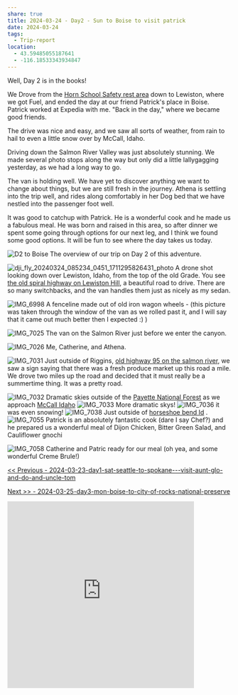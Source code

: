 ```yaml
---
share: true
title: 2024-03-24 - Day2 - Sun to Boise to visit patrick
date: 2024-03-24
tags:
  - Trip-report
location:
  - 43.59485055187641
  - -116.18533343934847
---
```


Well, Day 2 is in the books!  

We Drove from the [Horn School Safety rest area](https://maps.apple.com/?address=101%E2%80%93105%20Old%20Thornton%20Highway%20Rd,%20Rosalia,%20WA%20%2099170,%20United%20States&ll=47.182200,-117.377330&q=101%E2%80%93105%20Old%20Thornton%20Highway%20Rd) down to Lewiston, where we got Fuel, and ended the day at our friend Patrick's place in Boise.  Patrick worked at Expedia with me. "Back in the day," where we became good friends.   

The drive was nice and easy, and we saw all sorts of weather, from rain to hail to even a little snow over by McCall, Idaho.  

Driving down the Salmon River Valley was just absolutely stunning.    We made several photo stops along the way but only did a little lallygagging yesterday, as we had a long way to go.  

The van is holding well.  We have yet to discover anything we want to change about things, but we are still fresh in the journey.   Athena is settling into the trip well, and rides along comfortably in her Dog bed that we have nestled into the passenger foot well.

It was good to catchup with Patrick.  He is a wonderful cook and he made us a fabulous meal.  He was born and raised in this area, so after dinner we spent some going through options for our next leg, and I think we found some good options.  It will be fun to see where the day takes us today.

![D2 to Boise ](../../attachments/D2%20to%20Boise%20.jpg)
The overview of our trip on Day 2 of this adventure.


![dji_fly_20240324_085234_0451_1711295826431_photo](../../attachments/dji_fly_20240324_085234_0451_1711295826431_photo.jpeg)
A drone shot looking down over Lewiston, Idaho, from the top of the old Grade.   You see [the old spiral highway on Lewiston Hill](https://en.wikipedia.org/wiki/Lewiston_Hill), a beautiful road to drive.  There are so many switchbacks, and the van handles them just as nicely as my sedan.


![IMG_6998](../../attachments/IMG_6998.jpeg)
A fenceline made out of old iron wagon wheels - (this picture was taken through the window of the van as we rolled past it, and I will say that it came out much better then I expected :) )


![IMG_7025](../../attachments/IMG_7025.jpeg)
The van on the Salmon River just before we enter the canyon.


![IMG_7026](../../attachments/IMG_7026.jpeg)
Me, Catherine, and Athena.

![IMG_7031](../../attachments/IMG_7031.jpeg)
Just outside of Riggins, [old highway 95 on the salmon river](https://www.fhwa.dot.gov/highwayhistory/us95.cfm),   we saw a sign saying that there was a fresh produce market up this road a mile.  We drove two miles up the road and decided that it must really be a summertime thing.  It was a pretty road.


![IMG_7032](../../attachments/IMG_7032.jpeg)
Dramatic skies outside of the [Payette National Forest](https://www.fs.usda.gov/payette/) as we approach [McCall Idaho](https://www.mccall.id.us)
![IMG_7033](../../attachments/IMG_7033.jpeg)
More dramatic skys!
![IMG_7036](../../attachments/IMG_7036.jpeg)
it was even snowing!
![IMG_7038](../../attachments/IMG_7038.jpeg)
Just outside of [horseshoe bend Id](https://en.wikipedia.org/wiki/Horseshoe_Bend,_Idaho) 
.
![IMG_7055](../../attachments/IMG_7055.jpeg)
Patrick is an absolutely fantastic cook (dare I say Chef?) and he prepared us a wonderful meal of Dijon Chicken, Bitter Green Salad, and Cauliflower gnochi

![IMG_7058](../../attachments/IMG_7058.jpeg)
Catherine and Patric ready for our meal (oh yea, and some wonderful Creme Brule!)



[<< Previous - 2024-03-23-day1-sat-seattle-to-spokane---visit-aunt-glo-and-do-and-uncle-tom](./2024-03-23-day1-sat-seattle-to-spokane---visit-aunt-glo-and-do-and-uncle-tom.md)

[Next >> - 2024-03-25-day3-mon-boise-to-city-of-rocks-national-preserve](./2024-03-25-day3-mon-boise-to-city-of-rocks-national-preserve.md)

<iframe src="https://www.gaiagps.com/public/I6VK9AVwQLX6QxwMzZZ4YHjK/?embed=True" style="border:none; overflow-y: hidden; background-color:white; min-width: 320px; max-width:420px; width:100%; height: 420px;" seamless />

Overview of our Route.
